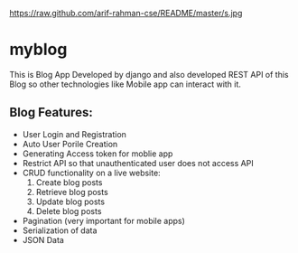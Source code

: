 https://raw.github.com/arif-rahman-cse/README/master/s.jpg
# myblog
This is Blog App Developed by django and also developed REST API of this Blog so other technologies like Mobile app can interact with it.

## Blog Features:
  * User Login and Registration
  * Auto User Porile Creation
  * Generating Access token for moblie app
  * Restrict API so that unauthenticated user does not access API
  * CRUD functionality on a live website:
     1. Create blog posts
     2. Retrieve blog posts
     3. Update blog posts
     4. Delete blog posts
 * Pagination (very important for mobile apps)
 * Serialization of data
 * JSON Data
